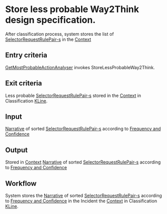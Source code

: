 # Store less probable Way2Think design specification.

After classification process, system stores the list of [SelectorRequestRulePair-s](knowledge.md#SelectorRequestRulePair) in the [Context](knowledge.md#Context)

## Entry criteria

[GetMostProbableActionAnalyser](get-most-probable-action-analyser.md) invokes StoreLessProbableWay2Think.

## Exit criteria

Less probable [SelectorRequestRulePair-s](knowledge.md#SelectorRequestRulePair) stored in the [Context](knowledge.md#Context) in Classification [KLine](knowledge.md#KLine).

## Input

[Narrative](knowledge.md#Narrative) of sorted [SelectorRequestRulePair-s](knowledge.md#SelectorRequestRulePair) according to [Frequency and Confidence](knowledge.md)

## Output

Stored in [Context](knowledge.md#Context) [Narrative](knowledge.md#Narrative) of sorted [SelectorRequestRulePair-s](knowledge.md#SelectorRequestRulePair) according to [Frequency and Confidence](knowledge.md)

## Workflow

System stores the [Narrative](knowledge.md#Narrative) of sorted [SelectorRequestRulePair-s](knowledge.md#SelectorRequestRulePair) according to [Frequency and Confidence](knowledge.md)
in the Incident the [Context](knowledge.md#Context) in Classification [KLine](knowledge.md#KLine).
